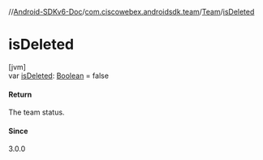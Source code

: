 //[Android-SDKv6-Doc](../../../index.md)/[com.ciscowebex.androidsdk.team](../index.md)/[Team](index.md)/[isDeleted](is-deleted.md)

# isDeleted

[jvm]\
var [isDeleted](is-deleted.md): [Boolean](https://kotlinlang.org/api/latest/jvm/stdlib/kotlin/-boolean/index.html) = false

#### Return

The team status.

#### Since

3.0.0
